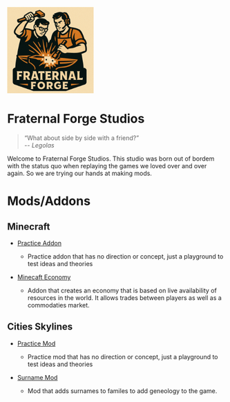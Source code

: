 <img src="/docs/fraternal-forge-logo.png" width="200" >

# Fraternal Forge Studios

>“What about side by side with a friend?”\
> -- <cite>Legolas</cite>

Welcome to Fraternal Forge Studios. This studio was born out of bordem with the status quo when replaying the games we loved over and over again. So we are trying our hands at making mods.

# Mods/Addons

## Minecraft

- [Practice Addon](/Minecraft/PracticeAddon/README.md)
    - Practice addon that has no direction or concept, just a playground to test ideas and theories

- [Minecaft Economy](/Minecraft/MinecraftEconomy/README.md)
    - Addon that creates an economy that is based on live availability of resources in the world. It allows trades between players as well as a commodaties market.

## Cities Skylines

- [Practice Mod](/CitiesSkylines/PracticeMod/README.md)
    - Practice mod that has no direction or concept, just a playground to test ideas and theories

- [Surname Mod](/CitiesSkylines/SurnameMod/README.md)
    - Mod that adds surnames to familes to add geneology to the game.


